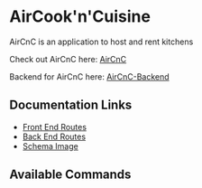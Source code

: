 # AirCook'n'Cuisine
AirCnC is an application to host and rent kitchens

Check out AirCnC here: [AirCnC](www.aircnc.us)

Backend for AirCnC here: [AirCnC-Backend](https://github.com/JoshuaCachola/Rework-back)

## Documentation Links
- [Front End Routes](https://github.com/JoshuaCachola/Rework-front/blob/master/Documentation/frontend-routes.md)
- [Back End Routes](https://github.com/JoshuaCachola/Rework-front/blob/master/Documentation/backend-routes.md)
- [Schema Image](https://github.com/JoshuaCachola/Rework-front/blob/master/Documentation/Schema.png)


## Available Commands

